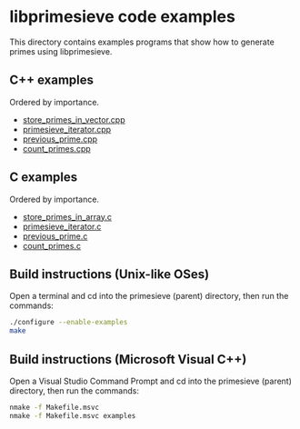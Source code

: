 libprimesieve code examples
===========================

This directory contains examples programs that show how to generate primes
using libprimesieve.

C++ examples
------------

Ordered by importance.

* [store_primes_in_vector.cpp](cpp/store_primes_in_vector.cpp)
* [primesieve_iterator.cpp](cpp/primesieve_iterator.cpp)
* [previous_prime.cpp](cpp/previous_prime.cpp)
* [count_primes.cpp](cpp/count_primes.cpp)

C examples
----------

Ordered by importance.

* [store_primes_in_array.c](c/store_primes_in_array.c)
* [primesieve_iterator.c](c/primesieve_iterator.c)
* [previous_prime.c](c/previous_prime.c)
* [count_primes.c](c/count_primes.c)

Build instructions (Unix-like OSes)
-----------------------------------

Open a terminal and cd into the primesieve (parent) directory,
then run the commands:

```sh
./configure --enable-examples
make
```

Build instructions (Microsoft Visual C++)
-----------------------------------------

Open a Visual Studio Command Prompt and cd into the primesieve
(parent) directory, then run the commands:

```sh
nmake -f Makefile.msvc
nmake -f Makefile.msvc examples
```
